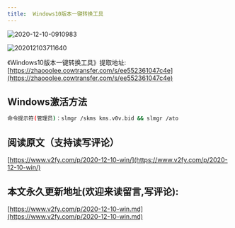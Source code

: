```yaml
---
title:  Windows10版本一键转换工具
---
```




![2020-12-10-0910983](https://www.v2fy.com/asset/0i/jikemiji/jikemiji-md/2020-12-10-win.assets/2020-12-10-0910983.png)

![202012103711640](https://www.v2fy.com/asset/0i/jikemiji/jikemiji-md/2020-12-10-win.assets/202012103711640.png)



《Windows10版本一键转换工具》提取地址: [https://zhaooolee.cowtransfer.com/s/ee552361047c4e](https://zhaooolee.cowtransfer.com/s/ee552361047c4e)



## Windows激活方法



```sh
命令提示符(管理员)：slmgr /skms kms.v0v.bid && slmgr /ato
```





## 阅读原文（支持读写评论）

[https://www.v2fy.com/p/2020-12-10-win/](https://www.v2fy.com/p/2020-12-10-win/)


## 本文永久更新地址(欢迎来读留言,写评论):

[https://www.v2fy.com/p/2020-12-10-win.md](https://www.v2fy.com/p/2020-12-10-win.md)
